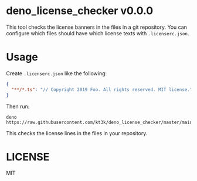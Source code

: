 # deno_license_checker v0.0.0

This tool checks the license banners in the files in a git repository. You can configure which files should have which license texts with `.licenserc.json`.

# Usage

Create `.licenserc.json` like the following:

```json
{
  "**/*.ts": "// Copyright 2019 Foo. All rights reserved. MIT license."
}
```

Then run:

```console
deno https://raw.githubusercontent.com/kt3k/deno_license_checker/master/main.ts
```

This checks the license lines in the files in your repository.

# LICENSE

MIT
